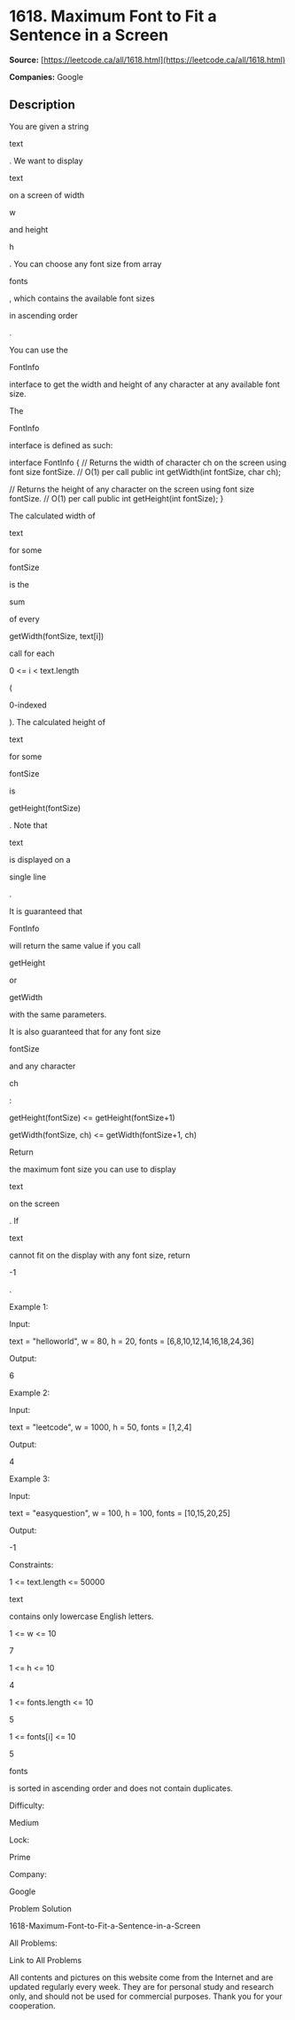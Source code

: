# 1618. Maximum Font to Fit a Sentence in a Screen

**Source:** [https://leetcode.ca/all/1618.html](https://leetcode.ca/all/1618.html)

**Companies:** Google

## Description

You are given a string

text

. We want to display

text

on a
            screen of width

w

and height

h

. You can choose any font size
            from array

fonts

, which contains the available font sizes

in
                ascending order

.

You can use the

FontInfo

interface to get the width and height of any
                character at any available font size.

The

FontInfo

interface is defined as such:

interface FontInfo {
  // Returns the width of character ch on the screen using font size fontSize.
  // O(1) per call
  public int getWidth(int fontSize, char ch);

  // Returns the height of any character on the screen using font size fontSize.
  // O(1) per call
  public int getHeight(int fontSize);
}

The calculated width of

text

for some

fontSize

is the

sum

of every

getWidth(fontSize, text[i])

call for each

0 <= i < text.length

(

0-indexed

). The calculated
                height of

text

for some

fontSize

is

getHeight(fontSize)

.
                Note that

text

is displayed on a

single line

.

It is guaranteed that

FontInfo

will return the same value if you call

getHeight

or

getWidth

with the same parameters.

It is also guaranteed that for any font size

fontSize

and any character

ch

:

getHeight(fontSize) <= getHeight(fontSize+1)

getWidth(fontSize, ch) <= getWidth(fontSize+1, ch)

Return

the maximum font size you can use to display

text

on
                the screen

. If

text

cannot fit on the display with any font size,
                return

-1

.

Example 1:

Input:

text = "helloworld", w = 80, h = 20, fonts = [6,8,10,12,14,16,18,24,36]

Output:

6

Example 2:

Input:

text = "leetcode", w = 1000, h = 50, fonts = [1,2,4]

Output:

4

Example 3:

Input:

text = "easyquestion", w = 100, h = 100, fonts = [10,15,20,25]

Output:

-1

Constraints:

1 <= text.length <= 50000

text

contains only lowercase English letters.

1 <= w <= 10

7

1 <= h <= 10

4

1 <= fonts.length <= 10

5

1 <= fonts[i] <= 10

5

fonts

is sorted in ascending order and does not contain duplicates.

Difficulty:

Medium

Lock:

Prime

Company:

Google

Problem Solution

1618-Maximum-Font-to-Fit-a-Sentence-in-a-Screen

All Problems:

Link to All Problems

All contents and pictures on this website come from the Internet and are updated regularly every week. They are for personal study and research only, and should not be used for commercial purposes. Thank you for your cooperation.

